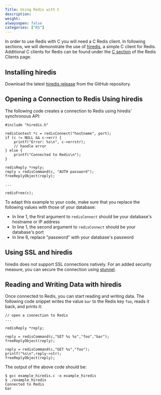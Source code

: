 ```yaml
---
Title: Using Redis with C
description:
weight:
alwaysopen: false
categories: ["RS"]
---
```

In order to use Redis with C you will need a C Redis client. In following sections, we will demonstrate the use of [hiredis](https://github.com/redis/hiredis), a simple C client for Redis. Additional C clients for Redis can be found under the [C section](http://redis.io/clients#C) of the Redis Clients page.

## Installing hiredis

Download the latest [hiredis release](https://github.com/redis/hiredis/releases) from the GitHub repository.

## Opening a Connection to Redis Using hiredis

The following code creates a connection to Redis using  hiredis' synchronous API:

    #include "hiredis.h"

    redisContext *c = redisConnect("hostname", port);
    if (c != NULL && c->err) {
        printf("Error: %s\n", c->errstr);
        // handle error
    } else {
        printf("Connected to Redis\n");
    }

    redisReply *reply;
    reply = redisCommand(c, "AUTH password");
    freeReplyObject(reply);

    ...

    redisFree(c);

To adapt this example to your code, make sure that you replace the following values with those of your database:

- In line 1, the first argument to `redisConnect` should be your database's hostname or IP address
- In line 1, the second argument to `redisConnect` should be your database's port
- In line 6, replace "password" with your database's password

## Using SSL and hiredis

hiredis does not support SSL connections natively. For an added security measure, you can secure the connection using [stunnel](https://redislabs.com/blog/using-stunnel-to-secure-redis).

## Reading and Writing Data with hiredis

Once connected to Redis, you can start reading and writing data. The following code snippet writes the value `bar` to the Redis key `foo`, reads it back, and prints it:

    // open a connection to Redis
    ...
 
    redisReply *reply;

    reply = redisCommand(c,"SET %s %s","foo","bar");
    freeReplyObject(reply);

    reply = redisCommand(c,"GET %s","foo");
    printf("%s\n",reply->str);
    freeReplyObject(reply);

The output of the above code should be:

    $ gcc example_hiredis.c -o example_hiredis
    $ ./example_hiredis
    Connected to Redis
    bar
